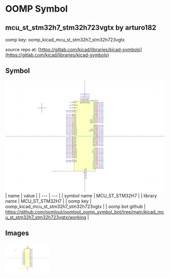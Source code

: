 # OOMP Symbol  
## mcu_st_stm32h7_stm32h723vgtx  by arturo182  
  
oomp key: oomp_kicad_mcu_st_stm32h7_stm32h723vgtx  
  
source repo at: [https://gitlab.com/kicad/libraries/kicad-symbols](https://gitlab.com/kicad/libraries/kicad-symbols)  
## Symbol  
  
[![working.png](working_600.png)](working.png)  
| name | value | 
| --- | --- | 
| symbol name | MCU_ST_STM32H7 | 
| library name | MCU_ST_STM32H7 | 
| oomp key | oomp_kicad_mcu_st_stm32h7_stm32h723vgtx | 
| oomp bot github | https://github.com/oomlout/oomlout_oomp_symbol_bot/tree/main/kicad_mcu_st_stm32h7_stm32h723vgtx/working | 
## Images  
  
[![working.png](working_140.png)](working.png)  
